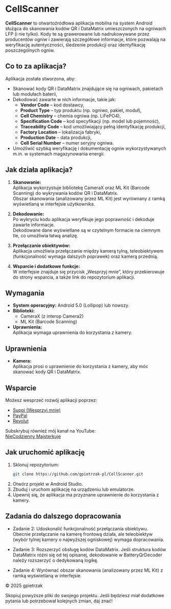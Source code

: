 # CellScanner

**CellScanner** to otwartoźródłowa aplikacja mobilna na system Android służąca do skanowania kodów QR i DataMatrix umieszczonych na ogniwach LFP (i nie tylko). Kody te są grawerowane lub nadrukowywane przez producentów ogniw i zawierają szczegółowe informacje, które pozwalają na weryfikację autentyczności, śledzenie produkcji oraz identyfikację poszczególnych ogniw.

## Co to za aplikacja?

Aplikacja została stworzona, aby:
- Skanować kody QR i DataMatrix znajdujące się na ogniwach, pakietach lub modułach baterii,
- Dekodować zawarte w nich informacje, takie jak:
  - **Vendor Code** – kod dostawcy,
  - **Product Type** – typ produktu (np. ogniwo, pakiet, moduł),
  - **Cell Chemistry** – chemia ogniwa (np. LiFePO4),
  - **Specification Code** – kod specyfikacji (np. model lub pojemność),
  - **Traceability Code** – kod umożliwiający pełną identyfikację produkcji,
  - **Factory Location** – lokalizacja fabryki,
  - **Production Date** – data produkcji,
  - **Cell Serial Number** – numer seryjny ogniwa.
- Umożliwić szybką weryfikację i dokumentację ogniw wykorzystywanych m.in. w systemach magazynowania energii.

## Jak działa aplikacja?

1. **Skanowanie:**  
   Aplikacja wykorzystuje bibliotekę CameraX oraz ML Kit (Barcode Scanning) do wykrywania kodów QR i DataMatrix.  
   Obszar skanowania (analizowany przez ML Kit) jest wyrównany z ramką wyświetlaną w interfejsie użytkownika.

2. **Dekodowanie:**  
   Po wykryciu kodu aplikacja weryfikuje jego poprawność i dekoduje zawarte informacje.  
   Dekodowane dane wyświetlane są w czytelnym formacie na ciemnym tle, co umożliwia łatwą analizę.

3. **Przełączanie obiektywów:**  
   Aplikacja umożliwia przełączanie między kamerą tylną, teleobiektywem (funkcjonalność wymaga dalszych poprawek) oraz kamerą przednią.

4. **Wsparcie i dodatkowe funkcje:**  
   W interfejsie znajduje się przycisk „Wesprzyj mnie”, który przekierowuje do strony wsparcia, a także link do repozytorium aplikacji.

## Wymagania

- **System operacyjny:** Android 5.0 (Lollipop) lub nowszy.
- **Biblioteki:**
  - CameraX (z interop Camera2)
  - ML Kit (Barcode Scanning)
- **Uprawnienia:**  
  Aplikacja wymaga uprawnienia do korzystania z kamery.

## Uprawnienia

- **Kamera:**  
  Aplikacja prosi o uprawnienie do korzystania z kamery, aby móc skanować kody QR i DataMatrix.

## Wsparcie

Możesz wesprzeć rozwój aplikacji poprzez:
- [Suppi (Wesprzyj mnie)](https://suppi.pl/gpietrzak)
- [PayPal](https://paypal.me/gpietrzak)
- [Revolut](https://revolut.me/niecodzienny)

Subskrybuj również mój kanał na YouTube:  
[NieCodzienny Majsterkuje](https://www.youtube.com/@NieCodziennyMajsterkuje)

## Jak uruchomić aplikację

1. Sklonuj repozytorium:
   ```bash
   git clone https://github.com/gpietrzak-pl/CellScanner.git
2. Otwórz projekt w Android Studio.
3. Zbuduj i uruchom aplikację na urządzeniu lub emulatorze.
4. Upewnij się, że aplikacja ma przyznane uprawnienie do korzystania z kamery.

## Zadania do dalszego dopracowania

* Zadanie 2: Udoskonalić funkcjonalność przełączania obiektywu.
Obecnie przełączanie na kamerę frontową działa, ale teleobiektyw (wybór tylnej kamery o najwyższej ogniskowej) wymaga dopracowania.

* Zadanie 3: Rozszerzyć obsługę kodów DataMatrix.
Jeśli struktura kodów DataMatrix różni się od tej opisanej, dekodowanie w BatteryQrDecoder należy rozszerzyć o dedykowaną logikę.

* Zadanie 4: Wyrównać obszar skanowania (analizowany przez ML Kit) z ramką wyświetlaną w interfejsie.

© 2025 gpietrzak

Skopiuj powyższe pliki do swojego projektu. Jeśli będziesz miał dodatkowe pytania lub potrzebował kolejnych zmian, daj znać!